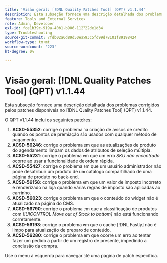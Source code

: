 ```yaml
---
title: 'Visão geral: [!DNL Quality Patches Tool] (QPT) v1.1.44'
description: Esta subseção fornece uma descrição detalhada dos problemas corrigidos pelos patches disponíveis no  [!DNL Quality Patches Tool] (QPT) v1.1.44.
feature: Tools and External Services
role: Admin, Developer
exl-id: fce1b39c-919a-40b1-b906-112722de1d34
type: Troubleshooting
source-git-commit: 7fdb02a6d89d50ea593c5fd99d78101f89198424
workflow-type: tm+mt
source-wordcount: '223'
ht-degree: 0%

---
```


# Visão geral: [!DNL Quality Patches Tool] (QPT) v1.1.44

Esta subseção fornece uma descrição detalhada dos problemas corrigidos pelos patches disponíveis no [!DNL Quality Patches Tool] (QPT) v1.1.44.

O QPT v1.1.44 inclui os seguintes patches:

1. **ACSD-55352**: corrige o problema na criação de avisos de crédito quando os pontos de premiação são usados com qualquer método de pagamento.
1. **ACSD-56246**: corrige o problema em que as atualizações de produto do agendamento limpam os dados de atributos de seleção múltipla.
1. **ACSD-55231**: corrige o problema em que um erro *SKU não encontrado* ocorre ao usar a funcionalidade de ordem rápida.
1. **ACSD-55427**: corrige o problema em que um usuário administrador não pode desatribuir um produto de um catálogo compartilhado de uma página de produto no back-end.
1. **ACSD-56158**: corrige o problema em que um valor de imposto incorreto é renderizado na loja quando várias regras de imposto são aplicadas ao carrinho.
1. **ACSD-56023**: corrige o problema em que o conteúdo do widget não é atualizado na página do CMS.
1. **ACSD-56790**: corrige o problema em que a classificação de produtos com *[!UICONTROL Move out of Stock to bottom]* não está funcionando corretamente.
1. **ACSD-56193**: corrige o problema em que o cache [!DNL Fastly] não é limpo para atualização de preparo de conteúdo.
1. **ACSD-56280**: corrige o problema em que ocorre um erro ao tentar fazer um pedido a partir de um registro de presente, impedindo a conclusão da compra.

Use o menu à esquerda para navegar até uma página de patch específica.
